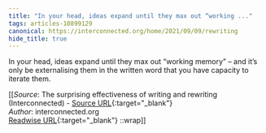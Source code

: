 ```yaml
---
title: "In your head, ideas expand until they max out “working ..."
tags: articles-10899129
canonical: https://interconnected.org/home/2021/09/09/rewriting
hide_title: true
---
```


In your head, ideas expand until they max out “working memory” – and it’s only be externalising them in the written word that you have capacity to iterate them.


[[_Source_: The surprising effectiveness of writing and rewriting (Interconnected) - [Source URL](https://interconnected.org/home/2021/09/09/rewriting){:target="_blank"}<br>
_Author_: interconnected.org<br>
[Readwise URL](https://readwise.io/open/225838896){:target="_blank"}
::wrap]]